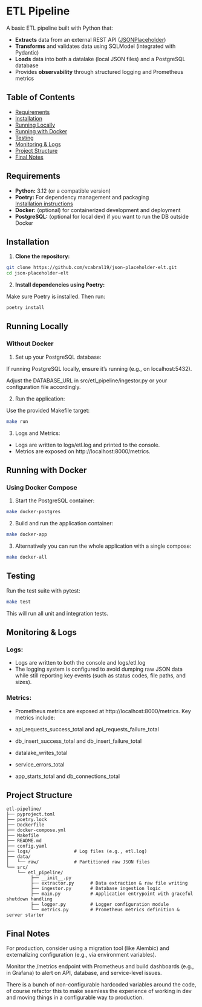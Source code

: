 # ETL Pipeline

A basic ETL pipeline built with Python that:
- **Extracts** data from an external REST API ([JSONPlaceholder](https://jsonplaceholder.typicode.com/users))
- **Transforms** and validates data using SQLModel (integrated with Pydantic)
- **Loads** data into both a datalake (local JSON files) and a PostgreSQL database
- Provides **observability** through structured logging and Prometheus metrics

## Table of Contents

- [Requirements](#requirements)
- [Installation](#installation)
- [Running Locally](#running-locally)
- [Running with Docker](#running-with-docker)
- [Testing](#testing)
- [Monitoring & Logs](#monitoring--logs)
- [Project Structure](#project-structure)
- [Final Notes](#final-notes)

## Requirements

- **Python:** 3.12 (or a compatible version)
- **Poetry:** For dependency management and packaging  
  [Installation instructions](https://python-poetry.org/docs/#installation)
- **Docker:** (optional) for containerized development and deployment
- **PostgreSQL:** (optional for local dev) if you want to run the DB outside Docker

## Installation

1. **Clone the repository:**

```bash
git clone https://github.com/vcabral19/json-placeholder-elt.git
cd json-placeholder-elt
```
2. **Install dependencies using Poetry:**

Make sure Poetry is installed. Then run:
```bash
poetry install
```

## Running Locally
### Without Docker
1. Set up your PostgreSQL database:

If running PostgreSQL locally, ensure it’s running (e.g., on localhost:5432).

Adjust the DATABASE_URL in src/etl_pipeline/ingestor.py or your configuration file accordingly.

2. Run the application:

Use the provided Makefile target:
```bash
make run
```
3. Logs and Metrics:

- Logs are written to logs/etl.log and printed to the console.
- Metrics are exposed on http://localhost:8000/metrics.

## Running with Docker
### Using Docker Compose
1. Start the PostgreSQL container:

```bash
make docker-postgres
```

2. Build and run the application container:

```bash
make docker-app
```

3. Alternatively you can run the whole application with a single compose:

```bash
make docker-all
```

## Testing
Run the test suite with pytest:

```bash
make test
```

This will run all unit and integration tests.

## Monitoring & Logs
### Logs:
- Logs are written to both the console and logs/etl.log
- The logging system is configured to avoid dumping raw JSON data while still reporting key events (such as status codes, file paths, and sizes).

### Metrics:
- Prometheus metrics are exposed at http://localhost:8000/metrics.
Key metrics include:

- api_requests_success_total and api_requests_failure_total
- db_insert_success_total and db_insert_failure_total
- datalake_writes_total
- service_errors_total
- app_starts_total and db_connections_total

## Project Structure
```
etl-pipeline/
├── pyproject.toml
├── poetry.lock
├── Dockerfile
├── docker-compose.yml
├── Makefile
├── README.md
├── config.yaml
├── logs/                # Log files (e.g., etl.log)
├── data/
│   └── raw/             # Partitioned raw JSON files
└── src/
    └── etl_pipeline/
         ├── __init__.py
         ├── extractor.py      # Data extraction & raw file writing
         ├── ingestor.py       # Database ingestion logic
         ├── main.py           # Application entrypoint with graceful shutdown handling
         ├── logger.py         # Logger configuration module
         └── metrics.py        # Prometheus metrics definition & server starter
```
## Final Notes

For production, consider using a migration tool (like Alembic) and externalizing configuration (e.g., via environment variables).

Monitor the /metrics endpoint with Prometheus and build dashboards (e.g., in Grafana) to alert on API, database, and service-level issues.

There is a bunch of non-configurable hardcoded variables around the code, of course refactor this to make seamless the experience of working in dev and moving things in a configurable way to production.